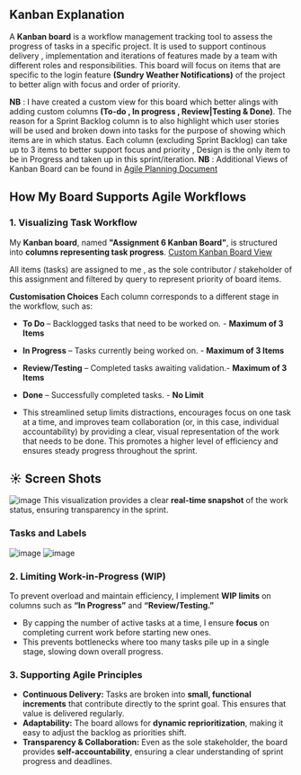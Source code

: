 ## Kanban Explanation

A **Kanban board** is a workflow management tracking tool to assess the progress of tasks in a specific project. It is used to 
support continous delivery , implementation and iterations of features made by a team with different roles and responsibilities.
This board will focus on items that are specific to the login feature **(Sundry Weather Notifications)** of the project to better align with focus and order of priority.

**NB** : I have created a custom view for this board which better alings with adding custom columns **(To-do , In progress , Review|Testing & Done)**. The reason for a Sprint Backlog column is to also highlight which user stories will be used and broken down into tasks for the purpose of showing which items are in which status. Each column (excluding Sprint Backlog) can take up to 3 items to better support focus and priority , Design is the only item to be in Progress and taken up in this sprint/iteration.
**NB** : Additional Views of Kanban Board can be found in [Agile Planning Document](https://github.com/mehluli-dlamini-219105359/sundry-weather-notifications/blob/main/agileplanning/AgilePlanningDocument.md)

## How My Board Supports Agile Workflows

### 1. Visualizing Task Workflow
My **Kanban board**, named **"Assignment 6 Kanban Board"**, is structured into **columns representing task progress**. [Custom Kanban Board View](https://github.com/users/mehluli-dlamini-219105359/projects/1/views/9)

All items (tasks) are assigned to me , as the sole contributor / stakeholder of this assignment and filtered by query to represent priority of board items. 

**Customisation Choices** 
Each column corresponds to a different stage in the workflow, such as:
- **To Do** – Backlogged tasks that need to be worked on. - **Maximum of 3 Items**
- **In Progress** – Tasks currently being worked on. - **Maximum of 3 Items**
- **Review/Testing** – Completed tasks awaiting validation.- **Maximum of 3 Items** 
- **Done** – Successfully completed tasks. - **No Limit**

- This streamlined setup limits distractions, encourages focus on one task at a time, and improves team collaboration (or, in this case, individual accountability) by providing a clear, visual representation of the work that needs to be done. This promotes a higher level of efficiency and ensures steady progress throughout the sprint.

## ☀️ Screen Shots 
![image](https://github.com/user-attachments/assets/ad234ecf-b84e-4073-98ce-7eaa440a747f)
This visualization provides a clear **real-time snapshot** of the work status, ensuring transparency in the sprint.
### Tasks and Labels
![image](https://github.com/user-attachments/assets/6f0cc165-6a48-4fd9-b69b-43684c2fdfb6)
![image](https://github.com/user-attachments/assets/7c9f4ac7-4d05-407b-a73a-7d13dad57992)

### 2. Limiting Work-in-Progress (WIP)
To prevent overload and maintain efficiency, I implement **WIP limits** on columns such as **“In Progress”** and **“Review/Testing.”**
- By capping the number of active tasks at a time, I ensure **focus** on completing current work before starting new ones.
- This prevents bottlenecks where too many tasks pile up in a single stage, slowing down overall progress.

### 3. Supporting Agile Principles
- **Continuous Delivery:** Tasks are broken into **small, functional increments** that contribute directly to the sprint goal. This ensures that value is delivered regularly.
- **Adaptability:** The board allows for **dynamic reprioritization**, making it easy to adjust the backlog as priorities shift.
- **Transparency & Collaboration:** Even as the sole stakeholder, the board provides **self-accountability**, ensuring a clear understanding of sprint progress and deadlines.






